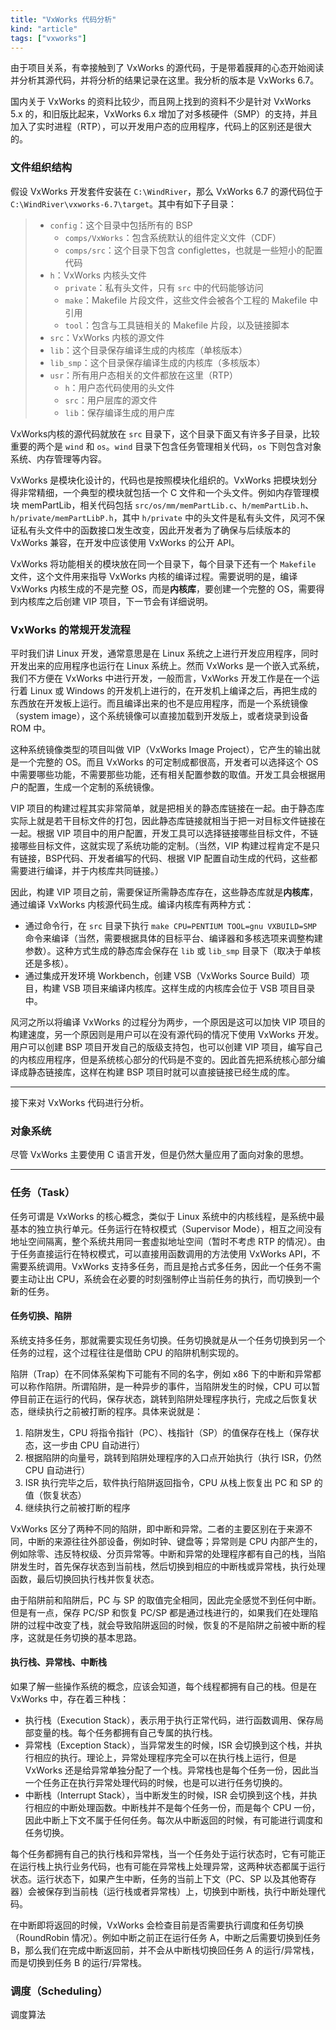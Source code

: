 ```yaml
---
title: "VxWorks 代码分析"
kind: "article"
tags: ["vxworks"]
---
```


由于项目关系，有幸接触到了 VxWorks 的源代码，于是带着膜拜的心态开始阅读并分析其源代码，并将分析的结果记录在这里。我分析的版本是 VxWorks 6.7。

国内关于 VxWorks 的资料比较少，而且网上找到的资料不少是针对 VxWorks 5.x 的，和旧版比起来，VxWorks 6.x 增加了对多核硬件（SMP）的支持，并且加入了实时进程（RTP），可以开发用户态的应用程序，代码上的区别还是很大的。

### 文件组织结构

假设 VxWorks 开发套件安装在 `C:\WindRiver`，那么 VxWorks 6.7 的源代码位于 `C:\WindRiver\vxworks-6.7\target`。其中有如下子目录：

> - `config`：这个目录中包括所有的 BSP
>     - `comps/VxWorks`：包含系统默认的组件定义文件（CDF）
>     - `comps/src`：这个目录下包含 configlettes，也就是一些短小的配置代码
> - `h`：VxWorks 内核头文件
>     - `private`：私有头文件，只有 `src` 中的代码能够访问
>     - `make`：Makefile 片段文件，这些文件会被各个工程的 Makefile 中引用
>     - `tool`：包含与工具链相关的 Makefile 片段，以及链接脚本
> - `src`：VxWorks 内核的源文件
> - `lib`：这个目录保存编译生成的内核库（单核版本）
> - `lib_smp`：这个目录保存编译生成的内核库（多核版本）
> - `usr`：所有用户态相关的文件都放在这里（RTP）
>     - `h`：用户态代码使用的头文件
>     - `src`：用户层库的源文件
>     - `lib`：保存编译生成的用户库

VxWorks内核的源代码就放在 `src` 目录下，这个目录下面又有许多子目录，比较重要的两个是 `wind` 和 `os`。`wind` 目录下包含任务管理相关代码，`os` 下则包含对象系统、内存管理等内容。

VxWorks 是模块化设计的，代码也是按照模块化组织的。VxWorks 把模块划分得非常精细，一个典型的模块就包括一个 C 文件和一个头文件。例如内存管理模块 memPartLib，相关代码包括 `src/os/mm/memPartLib.c`、`h/memPartLib.h`、`h/private/memPartLibP.h`，其中 `h/private` 中的头文件是私有头文件，风河不保证私有头文件中的函数接口发生改变，因此开发者为了确保与后续版本的 VxWorks 兼容，在开发中应该使用 VxWorks 的公开 API。

VxWorks 将功能相关的模块放在同一个目录下，每个目录下还有一个 `Makefile` 文件，这个文件用来指导 VxWorks 内核的编译过程。需要说明的是，编译 VxWorks 内核生成的不是完整 OS，而是**内核库**，要创建一个完整的 OS，需要得到内核库之后创建 VIP 项目，下一节会有详细说明。

### VxWorks 的常规开发流程

平时我们讲 Linux 开发，通常意思是在 Linux 系统之上进行开发应用程序，同时开发出来的应用程序也运行在 Linux 系统上。然而 VxWorks 是一个嵌入式系统，我们不方便在 VxWorks 中进行开发，一般而言，VxWorks 开发工作是在一个运行着 Linux 或 Windows 的开发机上进行的，在开发机上编译之后，再把生成的东西放在开发板上运行。而且编译出来的也不是应用程序，而是一个系统镜像（system image），这个系统镜像可以直接加载到开发版上，或者烧录到设备 ROM 中。

这种系统镜像类型的项目叫做 VIP（VxWorks Image Project），它产生的输出就是一个完整的 OS。而且 VxWorks 的可定制成都很高，开发者可以选择这个 OS 中需要哪些功能，不需要那些功能，还有相关配置参数的取值。开发工具会根据用户的配置，生成一个定制的系统镜像。

VIP 项目的构建过程其实非常简单，就是把相关的静态库链接在一起。由于静态库实际上就是若干目标文件的打包，因此静态库链接就相当于把一对目标文件链接在一起。根据 VIP 项目中的用户配置，开发工具可以选择链接哪些目标文件，不链接哪些目标文件，这就实现了系统功能的定制。（当然，VIP 构建过程肯定不是只有链接，BSP代码、开发者编写的代码、根据 VIP 配置自动生成的代码，这些都需要进行编译，并于内核库共同链接。）

因此，构建 VIP 项目之前，需要保证所需静态库存在，这些静态库就是**内核库**，通过编译 VxWorks 内核源代码生成。编译内核库有两种方式：

- 通过命令行，在 `src` 目录下执行 `make CPU=PENTIUM TOOL=gnu VXBUILD=SMP` 命令来编译（当然，需要根据具体的目标平台、编译器和多核选项来调整构建参数）。这种方式生成的静态库会保存在 `lib` 或 `lib_smp` 目录下（取决于单核还是多核）。
- 通过集成开发环境 Workbench，创建 VSB（VxWorks Source Build）项目，构建 VSB 项目来编译内核库。这样生成的内核库会位于 VSB 项目目录中。

风河之所以将编译 VxWorks 的过程分为两步，一个原因是这可以加快 VIP 项目的构建速度，另一个原因则是用户可以在没有源代码的情况下使用 VxWorks 开发。用户可以创建 BSP 项目开发自己的版级支持包，也可以创建 VIP 项目，编写自己的内核应用程序，但是系统核心部分的代码是不变的。因此首先把系统核心部分编译成静态链接库，这样在构建 BSP 项目时就可以直接链接已经生成的库。

- - -

接下来对 VxWorks 代码进行分析。

### 对象系统

尽管 VxWorks 主要使用 C 语言开发，但是仍然大量应用了面向对象的思想。

- - -

### 任务（Task）

任务可谓是 VxWorks 的核心概念，类似于 Linux 系统中的内核线程，是系统中最基本的独立执行单元。任务运行在特权模式（Supervisor Mode），相互之间没有地址空间隔离，整个系统共用同一套虚拟地址空间（暂时不考虑 RTP 的情况）。由于任务直接运行在特权模式，可以直接用函数调用的方法使用 VxWorks API，不需要系统调用。VxWorks 支持多任务，而且是抢占式多任务，因此一个任务不需要主动让出 CPU，系统会在必要的时刻强制停止当前任务的执行，而切换到一个新的任务。

#### 任务切换、陷阱

系统支持多任务，那就需要实现任务切换。任务切换就是从一个任务切换到另一个任务的过程，这个过程往往是借助 CPU 的陷阱机制实现的。

陷阱（Trap）在不同体系架构下可能有不同的名字，例如 x86 下的中断和异常都可以称作陷阱。所谓陷阱，是一种异步的事件，当陷阱发生的时候，CPU 可以暂停目前正在运行的代码，保存状态，跳转到陷阱处理程序执行，完成之后恢复状态，继续执行之前被打断的程序。具体来说就是：

1. 陷阱发生，CPU 将指令指针（PC）、栈指针（SP）的值保存在栈上（保存状态，这一步由 CPU 自动进行）
2. 根据陷阱的向量号，跳转到陷阱处理程序的入口点开始执行（执行 ISR，仍然 CPU 自动进行）
3. ISR 执行完毕之后，软件执行陷阱返回指令，CPU 从栈上恢复出 PC 和 SP 的值（恢复状态）
4. 继续执行之前被打断的程序

VxWorks 区分了两种不同的陷阱，即中断和异常。二者的主要区别在于来源不同，中断的来源往往外部设备，例如时钟、键盘等；异常则是 CPU 内部产生的，例如除零、违反特权级、分页异常等。中断和异常的处理程序都有自己的栈，当陷阱发生时，首先保存状态到当前栈，然后切换到相应的中断栈或异常栈，执行处理函数，最后切换回执行栈并恢复状态。

由于陷阱前和陷阱后，PC 与 SP 的取值完全相同，因此完全感觉不到任何中断。但是有一点，保存 PC/SP 和恢复 PC/SP 都是通过栈进行的，如果我们在处理陷阱的过程中改变了栈，就会导致陷阱返回的时候，恢复的不是陷阱之前被中断的程序，这就是任务切换的基本思路。

#### 执行栈、异常栈、中断栈

如果了解一些操作系统的概念，应该会知道，每个线程都拥有自己的栈。但是在 VxWorks 中，存在着三种栈：

- 执行栈（Execution Stack），表示用于执行正常代码，进行函数调用、保存局部变量的栈。每个任务都拥有自己专属的执行栈。
- 异常栈（Exception Stack），当异常发生的时候，ISR 会切换到这个栈，并执行相应的执行。理论上，异常处理程序完全可以在执行栈上运行，但是 VxWorks 还是给异常单独分配了一个栈。异常栈也是每个任务一份，因此当一个任务正在执行异常处理代码的时候，也是可以进行任务切换的。
- 中断栈（Interrupt Stack），当中断发生的时候，ISR 会切换到这个栈，并执行相应的中断处理函数。中断栈并不是每个任务一份，而是每个 CPU 一份，因此中断上下文不属于任何任务。每次从中断返回的时候，有可能进行调度和任务切换。

每个任务都拥有自己的执行栈和异常栈，当一个任务处于运行状态时，它有可能正在运行栈上执行业务代码，也有可能在异常栈上处理异常，这两种状态都属于运行状态。运行状态下，如果产生中断，任务的当前上下文（PC、SP 以及其他寄存器）会被保存到当前栈（运行栈或者异常栈）上，切换到中断栈，执行中断处理代码。

在中断即将返回的时候，VxWorks 会检查目前是否需要执行调度和任务切换（RoundRobin 情况）。例如中断之前正在运行任务 A，中断之后需要切换到任务 B，那么我们在完成中断返回前，并不会从中断栈切换回任务 A 的运行/异常栈，而是切换到任务 B 的运行/异常栈。

### 调度（Scheduling）

调度算法